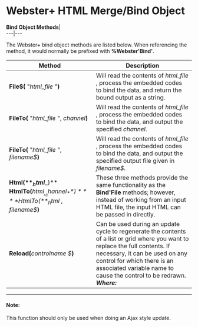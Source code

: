 # Webster+ HTML Merge/Bind Object

**Bind Object Methods**|   
---|---  
  
The Webster+ bind object methods are listed below. When referencing the method, it would normally be prefixed with **%Webster'Bind'**.

**Method** |  **Description**  
---|---  
**File$(** "_html_file_ "**)** |  Will read the contents of _html_file_ , process the embedded codes to bind the data, and return the bound output as a string.  
**FileTo(** "_html_file_ ", _channel_**)** |  Will read the contents of _html_file_ , process the embedded codes to bind the data, and output the specified _channel_.  
**FileTo(** "_html_file_ ", _filename$_**)** |  Will read the contents of _html_file_ , process the embedded codes to bind the data, and output the specified output file given in _filename$_.  
**Html$(**_html$_**)** **HtmlTo(**_html$_ , _channel_**)** **HtmlTo(**_html$_ , _filename$_**)** |  These three methods provide the same functionality as the **Bind'File** methods; however, instead of working from an input HTML file, the input HTML can be passed in directly.  
**Reload(**_controlname_ _$_**)** |  Can be used during an update cycle to regenerate the contents of a list or grid where you want to replace the full contents. If necessary, it can be used on any control for which there is an associated variable name to cause the control to be redrawn. **_Where:_** |  _controlname_ _$_ is a string that contains the name of the variable on the Webster+ generated page that is to be regenerated.  
---  
  
#### **Note:**  
This function should only be used when doing an Ajax style update.
